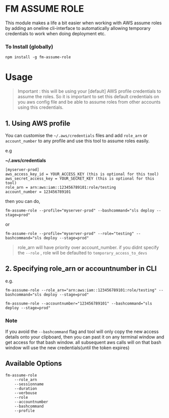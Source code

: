 # FM ASSUME ROLE

This module makes a life a bit easier when working with AWS assume roles by adding an oneline cli-interface to automatically allowing temporary credentials to work when doing deployment etc.


### To Install (globally)
`npm install -g fm-assume-role`



# Usage
> Important : this will be using your [default] AWS profile credentials to assume the roles. So it is important to set this default credentials on you aws config file and be able to assume roles from other accounts using this credentials.

## 1. Using AWS profile
You can customise the `~/.aws/credentials` files and add `role_arn` or `account_number` to any profile and use this tool to assume roles easily.

e.g

**~/.aws/credentials**
```
[myserver-prod]
aws_access_key_id = YOUR_ACCESS_KEY (this is optional for this tool)
aws_secret_access_key = YOUR_SECRET_KEY (this is optional for this tool)
role_arn = arn:aws:iam::123456789101:role/testing
account_number = 123456789101
```
then you can do,

`fm-assume-role --profile="myserver-prod" --bashcommand="sls deploy --stage=prod"`

or

`fm-assume-role --profile="myserver-prod" --role="testing" --bashcommand="sls deploy --stage=prod"`

> role_arn will have priority over account_number. if you didnt specify the `--role` , role will be defaulted to `temporary_access_to_devs`



## 2. Specifying role_arn or accountnumber in CLI

e.g.

`fm-asssume-role --role_arn="arn:aws:iam::123456789101:role/testing" --bashcommand="sls deploy --stage=prod"`

`fm-asssume-role --accountnumber="123456789101" --bashcommand="sls deploy --stage=prod"`


### Note
If you avoid the `--bashcommand` flag and tool will only copy the new access details onto your clipboard, then you can past it on any terminal window and get access for that bash window. all subsequent aws calls will on that bash window will use the new credentials(until the token expires)


## Available Options
```
fm-assume-role
    --role_arn
    --sessionname
    --duration
    --verbouse
    --role
    --accountnumber
    --bashcommand
    --profile

```

